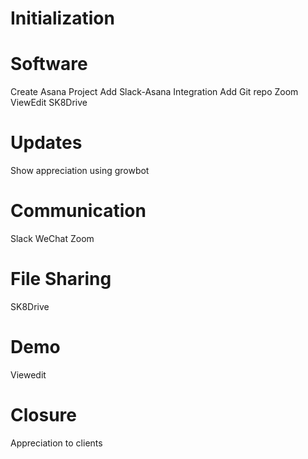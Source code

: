 # Initialization

# Software

Create Asana Project
Add Slack-Asana Integration
Add Git repo
Zoom
ViewEdit
SK8Drive

# Updates

Show appreciation using growbot

# Communication

Slack
WeChat
Zoom

# File Sharing

SK8Drive

# Demo

Viewedit

# Closure

Appreciation to clients